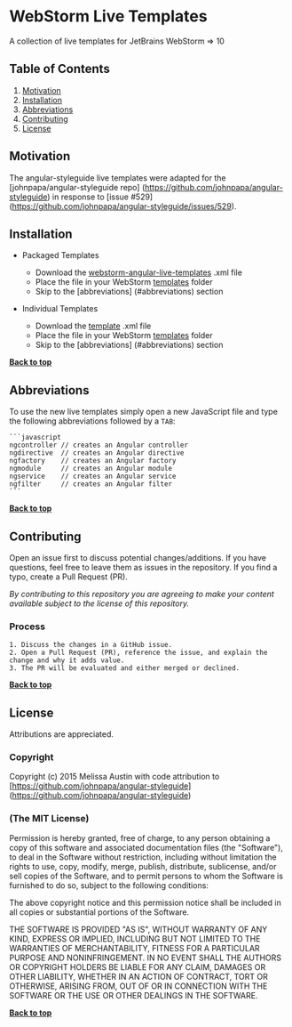 # WebStorm Live Templates

A collection of live templates for JetBrains WebStorm => 10

## Table of Contents

  1. [Motivation](#motivation)
  1. [Installation](#installation)
  1. [Abbreviations](#abbreviations)
  1. [Contributing](#contributing)
  1. [License](#license)

## Motivation

The angular-styleguide live templates were adapted for the [johnpapa/angular-styleguide repo] (https://github.com/johnpapa/angular-styleguide) in response to [issue #529] (https://github.com/johnpapa/angular-styleguide/issues/529). 

## Installation

  - Packaged Templates    
    - Download the [webstorm-angular-live-templates](angular-styleguide/webstorm-angular-live-templates.xml?raw=true) .xml file
    - Place the file in your WebStorm [templates](https://www.jetbrains.com/webstorm/help/project-and-ide-settings.html) folder
    - Skip to the [abbreviations] (#abbreviations) section

  - Individual Templates
    - Download the [template](angular-styleguide) .xml file
    - Place the file in your WebStorm [templates](https://www.jetbrains.com/webstorm/help/project-and-ide-settings.html) folder
    - Skip to the [abbreviations] (#abbreviations) section     
  
**[Back to top](#table-of-contents)**    
    
## Abbreviations

To use the new live templates simply open a new JavaScript file and type the following abbreviations followed by a `TAB`:

    ```javascript
    ngcontroller // creates an Angular controller
    ngdirective  // creates an Angular directive
    ngfactory    // creates an Angular factory
    ngmodule     // creates an Angular module
    ngservice    // creates an Angular service
    ngfilter     // creates an Angular filter
    ```

**[Back to top](#table-of-contents)**

## Contributing

Open an issue first to discuss potential changes/additions. If you have questions, feel free to leave them as issues in the repository. If you find a typo, create a Pull Request (PR).

*By contributing to this repository you are agreeing to make your content available subject to the license of this repository.*

### Process
    1. Discuss the changes in a GitHub issue.
    2. Open a Pull Request (PR), reference the issue, and explain the change and why it adds value.
    3. The PR will be evaluated and either merged or declined.

**[Back to top](#table-of-contents)**

## License

Attributions are appreciated.

### Copyright

Copyright (c) 2015 Melissa Austin with code attribution to [https://github.com/johnpapa/angular-styleguide] (https://github.com/johnpapa/angular-styleguide)

### (The MIT License)
Permission is hereby granted, free of charge, to any person obtaining a copy
of this software and associated documentation files (the "Software"), to deal
in the Software without restriction, including without limitation the rights
to use, copy, modify, merge, publish, distribute, sublicense, and/or sell
copies of the Software, and to permit persons to whom the Software is
furnished to do so, subject to the following conditions:

The above copyright notice and this permission notice shall be included in all
copies or substantial portions of the Software.

THE SOFTWARE IS PROVIDED "AS IS", WITHOUT WARRANTY OF ANY KIND, EXPRESS OR
IMPLIED, INCLUDING BUT NOT LIMITED TO THE WARRANTIES OF MERCHANTABILITY,
FITNESS FOR A PARTICULAR PURPOSE AND NONINFRINGEMENT. IN NO EVENT SHALL THE
AUTHORS OR COPYRIGHT HOLDERS BE LIABLE FOR ANY CLAIM, DAMAGES OR OTHER
LIABILITY, WHETHER IN AN ACTION OF CONTRACT, TORT OR OTHERWISE, ARISING FROM,
OUT OF OR IN CONNECTION WITH THE SOFTWARE OR THE USE OR OTHER DEALINGS IN THE
SOFTWARE.

**[Back to top](#table-of-contents)**
